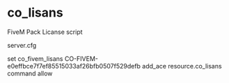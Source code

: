 # co_lisans
FiveM Pack Licanse script


server.cfg



set co_fivem_lisans	CO-FIVEM-e0effbce7f7ef85515033af26bfb0507f529defb
add_ace resource.co_lisans command allow
